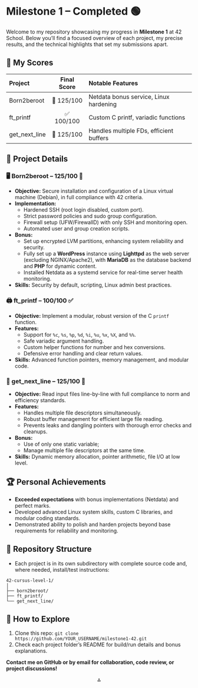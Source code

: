 # Milestone 1 – Completed 🟢

Welcome to my repository showcasing my progress in **Milestone 1** at 42 School. Below you’ll find a focused overview of each project, my precise results, and the technical highlights that set my submissions apart.

## 🏅 My Scores

| Project | Final Score | Notable Features |
| :-- | :--: | :-- |
| Born2beroot | 🌟 125/100 | Netdata bonus service, Linux hardening |
| ft_printf | ✅ 100/100 | Custom C printf, variadic functions |
| get_next_line | 🌟 125/100 | Handles multiple FDs, efficient buffers |

## 🔎 Project Details

### 🖥️ Born2beroot – 125/100 🌟

- **Objective:** Secure installation and configuration of a Linux virtual machine (Debian), in full compliance with 42 criteria.
- **Implementation:**
    - Hardened SSH (root login disabled, custom port).
    - Strict password policies and sudo group configuration.
    - Firewall setup (UFW/FirewallD) with only SSH and monitoring open.
    - Automated user and group creation scripts.
- **Bonus:**
    - Set up encrypted LVM partitions, enhancing system reliability and security.
    - Fully set up a **WordPress** instance using **Lighttpd** as the web server (excluding NGINX/Apache2), with **MariaDB** as the database backend and **PHP** for dynamic content.
    - Installed Netdata as a systemd service for real-time server health monitoring.
- **Skills:** Security by default, scripting, Linux admin best practices.


### 🖨️ ft_printf – 100/100 ✅

- **Objective:** Implement a modular, robust version of the C `printf` function.
- **Features:**
    - Support for `%c`, `%s`, `%p`, `%d`, `%i`, `%u`, `%x`, `%X`, and `%%`.
    - Safe variadic argument handling.
    - Custom helper functions for number and hex conversions.
    - Defensive error handling and clear return values.
- **Skills:** Advanced function pointers, memory management, and modular code.


### 📄 get_next_line – 125/100 🌟

- **Objective:** Read input files line-by-line with full compliance to norm and efficiency standards.
- **Features:**
    - Handles multiple file descriptors simultaneously.
    - Robust buffer management for efficient large file reading.
    - Prevents leaks and dangling pointers with thorough error checks and cleanups.
- **Bonus:**
    - Use of only one static variable;
    - Manage multiple file descriptors at the same time.
- **Skills:** Dynamic memory allocation, pointer arithmetic, file I/O at low level.


## 🏆 Personal Achievements

- **Exceeded expectations** with bonus implementations (Netdata) and perfect marks.
- Developed advanced Linux system skills, custom C libraries, and modular coding standards.
- Demonstrated ability to polish and harden projects beyond base requirements for reliability and monitoring.


## 📂 Repository Structure

- Each project is in its own subdirectory with complete source code and, where needed, install/test instructions:
```
42-cursus-level-1/
│
├── born2beroot/
├── ft_printf/
└── get_next_line/
```


## 🚀 How to Explore

1. Clone this repo:
`git clone https://github.com/YOUR_USERNAME/milestone1-42.git`
2. Check each project folder’s README for build/run details and bonus explanations.

**Contact me on GitHub or by email for collaboration, code review, or project discussions!**

<div style="text-align: center">⁂</div>
